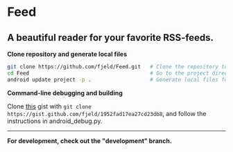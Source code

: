 # Feed #
## A beautiful reader for your favorite RSS-feeds. ##

**Clone repository and generate local files**

```bash
git clone https://github.com/fjeld/Feed.git   # Clone the repository to your computer
cd Feed                                       # Go to the project directory
android update project -p .                   # Generate local files for the project
```

**Command-line debugging and building**

Clone [this](https://gist.github.com/fjeld/1952fad17ea27cd23db8) gist with `git clone https://gist.github.com/fjeld/1952fad17ea27cd23db8`, 
and follow the instructions in android_debug.py.

-----------------------------------------------------

**For development, check out the "development" branch.**
